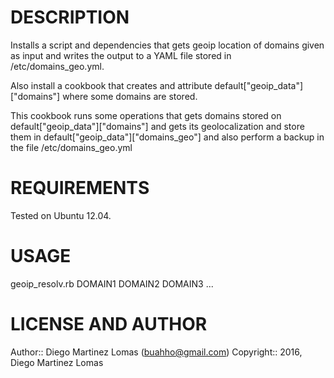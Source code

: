 DESCRIPTION
====

Installs a script and dependencies that gets geoip location of domains given as input and writes the output to a YAML file stored in /etc/domains_geo.yml.

Also install a cookbook that creates and attribute default["geoip_data"]["domains"] where some domains are stored.

This cookbook runs some operations that gets domains stored on default["geoip_data"]["domains"] and gets its geolocalization
and store them in default["geoip_data"]["domains_geo"] and also perform a backup in the file /etc/domains_geo.yml

REQUIREMENTS
====

Tested on Ubuntu 12.04.

USAGE
====

geoip_resolv.rb DOMAIN1 DOMAIN2 DOMAIN3 ...

LICENSE AND AUTHOR
====

Author:: Diego Martinez Lomas (<buahho@gmail.com>)
Copyright:: 2016, Diego Martinez Lomas
